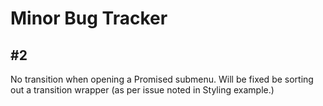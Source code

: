 # Minor Bug Tracker

## #2

No transition when opening a Promised submenu. Will be fixed be sorting out a transition wrapper (as per issue noted in Styling example.)
